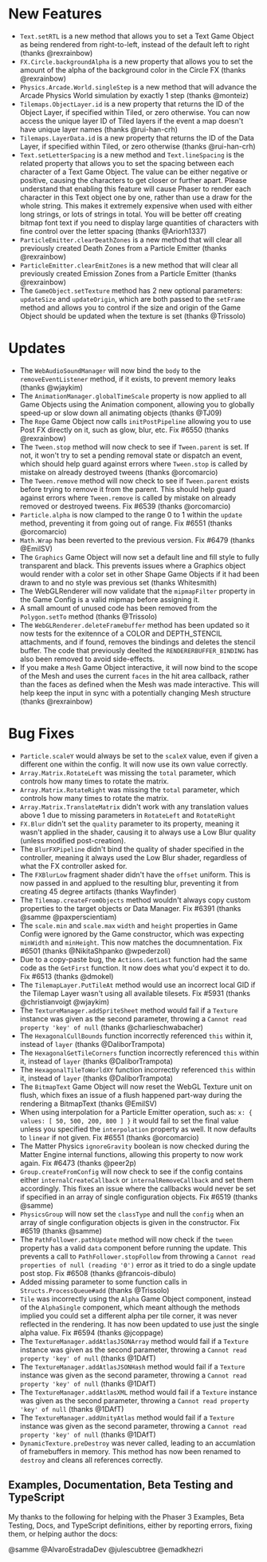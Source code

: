 # New Features

* `Text.setRTL` is a new method that allows you to set a Text Game Object as being rendered from right-to-left, instead of the default left to right (thanks @rexrainbow)
* `FX.Circle.backgroundAlpha` is a new property that allows you to set the amount of the alpha of the background color in the Circle FX (thanks @rexrainbow)
* `Physics.Arcade.World.singleStep` is a new method that will advance the Arcade Physics World simulation by exactly 1 step (thanks @monteiz)
* `Tilemaps.ObjectLayer.id` is a new property that returns the ID of the Object Layer, if specified within Tiled, or zero otherwise. You can now access the unique layer ID of Tiled layers if the event a map doesn't have unique layer names (thanks @rui-han-crh)
* `Tilemaps.LayerData.id` is a new property that returns the ID of the Data Layer, if specified within Tiled, or zero otherwise (thanks @rui-han-crh)
* `Text.setLetterSpacing` is a new method and `Text.lineSpacing` is the related property that allows you to set the spacing between each character of a Text Game Object. The value can be either negative or positive, causing the characters to get closer or further apart. Please understand that enabling this feature will cause Phaser to render each character in this Text object one by one, rather than use a draw for the whole string. This makes it extremely expensive when used with either long strings, or lots of strings in total. You will be better off creating bitmap font text if you need to display large quantities of characters with fine control over the letter spacing (thanks @Ariorh1337)
* `ParticleEmitter.clearDeathZones` is a new method that will clear all previously created Death Zones from a Particle Emitter (thanks @rexrainbow)
* `ParticleEmitter.clearEmitZones` is a new method that will clear all previously created Emission Zones from a Particle Emitter (thanks @rexrainbow)
* The `GameObject.setTexture` method has 2 new optional parameters: `updateSize` and `updateOrigin`, which are both passed to the `setFrame` method and allows you to control if the size and origin of the Game Object should be updated when the texture is set (thanks @Trissolo)

# Updates

* The `WebAudioSoundManager` will now bind the `body` to the `removeEventListener` method, if it exists, to prevent memory leaks (thanks @wjaykim)
* The `AnimationManager.globalTimeScale` property is now applied to all Game Objects using the Animation component, allowing you to globally speed-up or slow down all animating objects (thanks @TJ09)
* The `Rope` Game Object now calls `initPostPipeline` allowing you to use Post FX directly on it, such as glow, blur, etc. Fix #6550 (thanks @rexrainbow)
* The `Tween.stop` method will now check to see if `Tween.parent` is set. If not, it won't try to set a pending removal state or dispatch an event, which should help guard against errors where `Tween.stop` is called by mistake on already destroyed tweens (thanks @orcomarcio)
* The `Tween.remove` method will now check to see if `Tween.parent` exists before trying to remove it from the parent. This should help guard against errors where `Tween.remove` is called by mistake on already removed or destroyed tweens. Fix #6539 (thanks @orcomarcio)
* `Particle.alpha` is now clamped to the range 0 to 1 within the `update` method, preventing it from going out of range. Fix #6551 (thanks @orcomarcio)
* `Math.Wrap` has been reverted to the previous version. Fix #6479 (thanks @EmilSV)
* The `Graphics` Game Object will now set a default line and fill style to fully transparent and black. This prevents issues where a Graphics object would render with a color set in other Shape Game Objects if it had been drawn to and no style was previous set (thanks Whitesmith)
* The WebGLRenderer will now validate that the `mipmapFilter` property in the Game Config is a valid mipmap before assigning it.
* A small amount of unused code has been removed from the `Polygon.setTo` method (thanks @Trissolo)
* The `WebGLRenderer.deleteFramebuffer` method has been updated so it now tests for the exitennce of a COLOR and DEPTH_STENCIL attachments, and if found, removes the bindings and deletes the stencil buffer. The code that previously deelted the `RENDERERBUFFER_BINDING` has also been removed to avoid side-effects.
* If you make a `Mesh` Game Object interactive, it will now bind to the scope of the Mesh and uses the current `faces` in the hit area callback, rather than the faces as defined when the Mesh was made interactive. This will help keep the input in sync with a potentially changing Mesh structure (thanks @rexrainbow)

# Bug Fixes

* `Particle.scaleY` would always be set to the `scaleX` value, even if given a different one within the config. It will now use its own value correctly.
* `Array.Matrix.RotateLeft` was missing the `total` parameter, which controls how many times to rotate the matrix.
* `Array.Matrix.RotateRight` was missing the `total` parameter, which controls how many times to rotate the matrix.
* `Array.Matrix.TranslateMatrix` didn't work with any translation values above 1 due to missing parameters in `RotateLeft` and `RotateRight`
* `FX.Blur` didn't set the `quality` parameter to its property, meaning it wasn't applied in the shader, causing it to always use a Low Blur quality (unless modified post-creation).
* The `BlurFXPipeline` didn't bind the quality of shader specified in the controller, meaning it always used the Low Blur shader, regardless of what the FX controller asked for.
* The `FXBlurLow` fragment shader didn't have the `offset` uniform. This is now passed in and applued to the resulting blur, preventing it from creating 45 degree artifacts (thanks Wayfinder)
* The `Tilemap.createFromObjects` method wouldn't always copy custom properties to the target objects or Data Manager. Fix #6391 (thanks @samme @paxperscientiam)
* The `scale.min` and `scale.max` `width` and `height` properties in Game Config were ignored by the Game constructor, which was expecting `minWidth` and `minHeight`. This now matches the documnentation. Fix #6501 (thanks @NikitaShpanko @wpederzoli)
* Due to a copy-paste bug, the `Actions.GetLast` function had the same code as the `GetFirst` function. It now does what you'd expect it to do. Fix #6513 (thanks @dmokel)
* The `TilemapLayer.PutTileAt` method would use an incorrect local GID if the Tilemap Layer wasn't using all available tilesets. Fix #5931 (thanks @christianvoigt @wjaykim)
* The `TextureManager.addSpriteSheet` method would fail if a `Texture` instance was given as the second parameter, throwing a `Cannot read property 'key' of null` (thanks @charlieschwabacher)
* The `HexagonalCullBounds` function incorrectly referenced `this` within it, instead of `layer` (thanks @DaliborTrampota)
* The `HexagonalGetTileCorners` function incorrectly referenced `this` within it, instead of `layer` (thanks @DaliborTrampota)
* The `HexagonalTileToWorldXY` function incorrectly referenced `this` within it, instead of `layer` (thanks @DaliborTrampota)
* The `BitmapText` Game Object will now reset the WebGL Texture unit on flush, which fixes an issue of a flush happened part-way during the rendering a BitmapText (thanks @EmilSV)
* When using interpolation for a Particle Emitter operation, such as: `x: { values: [ 50, 500, 200, 800 ] }` it would fail to set the final value unless you specified the `interpolation` property as well. It now defaults to `linear` if not given. Fix #6551 (thanks @orcomarcio)
* The Matter Physics `ignoreGravity` boolean is now checked during the Matter Engine internal functions, allowing this property to now work again. Fix #6473 (thanks @peer2p)
* `Group.createFromConfig` will now check to see if the config contains either `internalCreateCallback` or `internalRemoveCallback` and set them accordingly. This fixes an issue where the callbacks would never be set if specified in an array of single configuration objects. Fix #6519 (thanks @samme)
* `PhysicsGroup` will now set the `classType` and null the `config` when an array of single configuration objects is given in the constructor. Fix #6519 (thanks @samme)
* The `PathFollower.pathUpdate` method will now check if the `tween` property has a valid `data` component before running the update. This prevents a call to `PathFollower.stopFollow` from throwing a `Cannot read properties of null (reading '0')` error as it tried to do a single update post stop. Fix #6508 (thanks @francois-dibulo)
* Added missing parameter to some function calls in `Structs.ProcessQueue#add` (thanks @Trissolo)
* `Tile` was incorrectly using the `Alpha` Game Object component, instead of the `AlphaSingle` component, which meant although the methods implied you could set a different alpha per tile corner, it was never reflected in the rendering. It has now been updated to use just the single alpha value. Fix #6594 (thanks @jcoppage)
* The `TextureManager.addAtlasJSONArray` method would fail if a `Texture` instance was given as the second parameter, throwing a `Cannot read property 'key' of null` (thanks @1DAfT)
* The `TextureManager.addAtlasJSONHash` method would fail if a `Texture` instance was given as the second parameter, throwing a `Cannot read property 'key' of null` (thanks @1DAfT)
* The `TextureManager.addAtlasXML` method would fail if a `Texture` instance was given as the second parameter, throwing a `Cannot read property 'key' of null` (thanks @1DAfT)
* The `TextureManager.addUnityAtlas` method would fail if a `Texture` instance was given as the second parameter, throwing a `Cannot read property 'key' of null` (thanks @1DAfT)
* `DynamicTexture.preDestroy` was never called, leading to an accumlation of framebuffers in memory. This method has now been renamed to `destroy` and cleans all references correctly.

## Examples, Documentation, Beta Testing and TypeScript

My thanks to the following for helping with the Phaser 3 Examples, Beta Testing, Docs, and TypeScript definitions, either by reporting errors, fixing them, or helping author the docs:

@samme
@AlvaroEstradaDev
@julescubtree
@emadkhezri
